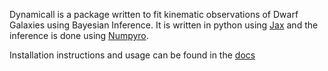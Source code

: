 Dynamicall is a package written to fit kinematic observations of Dwarf Galaxies using Bayesian Inference.
It is written in python using [Jax](https://jax.readthedocs.io/en/latest/) and the inference is done using [Numpyro](https://num.pyro.ai/en/stable/#).

Installation instructions and usage can be found in the [docs](https://jguerra-astro.github.io/dynamicall/index.html)